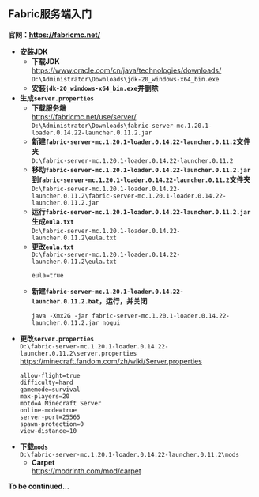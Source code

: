 ## Fabric服务端入门
**官网：https://fabricmc.net/**
* **安装JDK**
  * **下载JDK**  
https://www.oracle.com/cn/java/technologies/downloads/  
`D:\Administrator\Downloads\jdk-20_windows-x64_bin.exe`
  * **安装`jdk-20_windows-x64_bin.exe`并删除**
* **生成`server.properties`**
  * **下载服务端**  
https://fabricmc.net/use/server/  
`D:\Administrator\Downloads\fabric-server-mc.1.20.1-loader.0.14.22-launcher.0.11.2.jar`
  * **新建`fabric-server-mc.1.20.1-loader.0.14.22-launcher.0.11.2`文件夹**  
`D:\fabric-server-mc.1.20.1-loader.0.14.22-launcher.0.11.2`
  * **移动`fabric-server-mc.1.20.1-loader.0.14.22-launcher.0.11.2.jar`到`fabric-server-mc.1.20.1-loader.0.14.22-launcher.0.11.2`文件夹**  
`D:\fabric-server-mc.1.20.1-loader.0.14.22-launcher.0.11.2\fabric-server-mc.1.20.1-loader.0.14.22-launcher.0.11.2.jar`
  * **运行`fabric-server-mc.1.20.1-loader.0.14.22-launcher.0.11.2.jar`生成`eula.txt`**  
`D:\fabric-server-mc.1.20.1-loader.0.14.22-launcher.0.11.2\eula.txt`
  * **更改`eula.txt`**  
`D:\fabric-server-mc.1.20.1-loader.0.14.22-launcher.0.11.2\eula.txt`
    ```
    eula=true
    ```
  * **新建`fabric-server-mc.1.20.1-loader.0.14.22-launcher.0.11.2.bat`，运行，并关闭**
    ```
    java -Xmx2G -jar fabric-server-mc.1.20.1-loader.0.14.22-launcher.0.11.2.jar nogui
    ```
* **更改`server.properties`**  
`D:\fabric-server-mc.1.20.1-loader.0.14.22-launcher.0.11.2\server.properties`
https://minecraft.fandom.com/zh/wiki/Server.properties
  ```
  allow-flight=true
  difficulty=hard
  gamemode=survival
  max-players=20
  motd=A Minecraft Server
  online-mode=true
  server-port=25565
  spawn-protection=0
  view-distance=10
  ```
* **下载`mods`**  
`D:\fabric-server-mc.1.20.1-loader.0.14.22-launcher.0.11.2\mods`
  * **Carpet**  
https://modrinth.com/mod/carpet

**To be continued...**